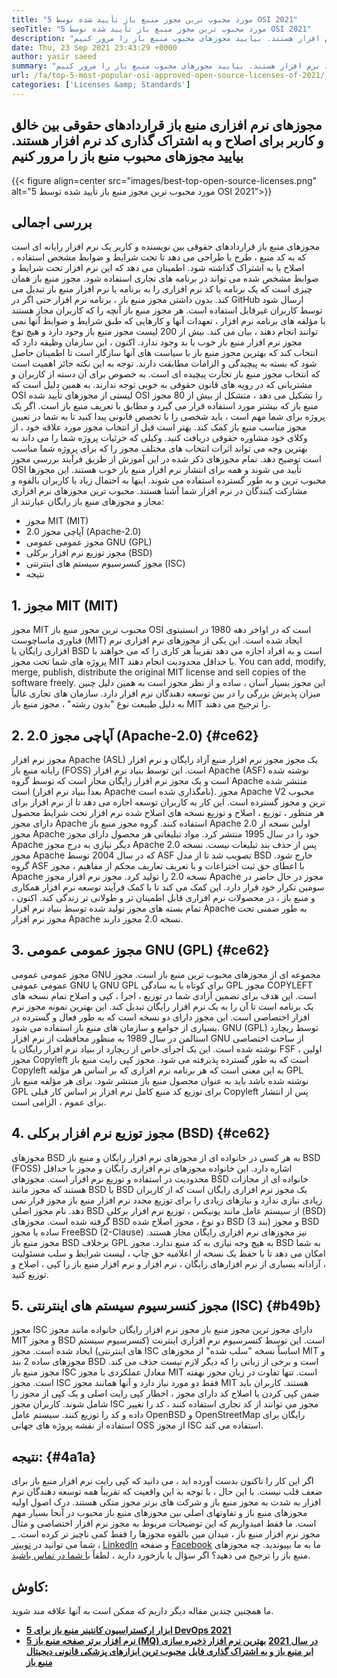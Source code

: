 ```yaml
---
title: "5 مورد محبوب ترین مجوز منبع باز تأیید شده توسط OSI 2021" 
seoTitle: "5 مورد محبوب ترین مجوز منبع باز تأیید شده توسط OSI 2021" 
description: "مجوزهای نرم افزاری منبع باز قراردادهای قانونی بین خالق و کاربر برای اصلاح و به اشتراک گذاری کد نرم افزار هستند. بیایید مجوزهای محبوب منبع باز را مرور کنیم" 
date: Thu, 23 Sep 2021 23:43:29 +0000
author: yasir saeed
summary: "مجوزهای نرم افزاری منبع باز قراردادهای قانونی بین خالق و کاربر برای اصلاح و به اشتراک گذاری کد نرم افزار هستند. بیایید مجوزهای محبوب منبع باز را مرور کنیم" 
url: /fa/top-5-most-popular-osi-approved-open-source-licenses-of-2021/
categories: ['Licenses &amp; Standards']
---
```


## مجوزهای نرم افزاری منبع باز قراردادهای حقوقی بین خالق و کاربر برای اصلاح و به اشتراک گذاری کد نرم افزار هستند. بیایید مجوزهای محبوب منبع باز را مرور کنیم

{{< figure align=center src="images/best-top-open-source-licenses.png" alt="5 مورد محبوب ترین مجوز منبع باز تأیید شده توسط OSI 2021">}}


## **بررسی اجمالی** 
مجوزهای منبع باز قراردادهای حقوقی بین نویسنده و کاربر یک نرم افزار رایانه ای است که به کد منبع ، طرح یا طراحی می دهد تا تحت شرایط و ضوابط مشخص استفاده ، اصلاح یا به اشتراک گذاشته شود. اطمینان می دهد که این نرم افزار تحت شرایط و ضوابط مشخص شده می تواند در برنامه های تجاری استفاده شود. مجوز منبع باز همان چیزی است که یک برنامه یا کد نرم افزاری را به برنامه یا نرم افزار منبع باز تبدیل می کند. بدون داشتن مجوز منبع باز ، برنامه نرم افزار حتی اگر در GitHub ارسال شود توسط کاربران غیرقابل استفاده است. هر مجوز منبع باز آنچه را که کاربران مجاز هستند با مؤلفه های برنامه نرم افزار ، تعهدات آنها و کارهایی که طبق شرایط و ضوابط آنها نمی توانند انجام دهند ، بیان می کند.
بیش از 200 لیست مجوز منبع باز وجود دارد و هیچ نوع مجوز نرم افزار منبع باز خوب یا بد وجود ندارد. اکنون ، این سازمان وظیفه دارد که انتخاب کند که بهترین مجوز منبع باز با سیاست های آنها سازگار است تا اطمینان حاصل شود که بسته به پیچیدگی و الزامات مطابقت دارند. توجه به این نکته حائز اهمیت است که انتخاب مجوز منبع باز تجارت پیچیده ای است. به خصوص برای آن دسته از کاربران و مشتریانی که در رویه های قانون حقوقی به خوبی توجه ندارند. به همین دلیل است که OSI لیستی از مجوزهای تأیید شده OSI را تشکیل می دهد ، متشکل از بیش از 80 مجوز منبع باز که بیشتر مورد استفاده قرار می گیرد و مطابق با تعریف منبع باز است.
اگر یک پروژه برای شما مهم است ، باید شخصی را با تخصص قانونی پیدا کنید تا به شما در تعیین مجوز مناسب منبع باز کمک کند. بهتر است قبل از انتخاب مجوز مورد علاقه خود ، از وکلای خود مشاوره حقوقی دریافت کنید. وکیلی که جزئیات پروژه شما را می داند به بهترین وجه می تواند اثرات انتخاب های مختلف مجوز را که برای پروژه شما مناسب است توضیح دهد. تمام مجوزهای ذکر شده در این آموزش از طریق فرآیند بررسی مجوز OSI تأیید می شوند و همه برای انتشار نرم افزار منبع باز خوب هستند. این مجوزها محبوب ترین و به طور گسترده استفاده می شوند. اینها به احتمال زیاد با کاربران بالقوه و مشارکت کنندگان در نرم افزار شما آشنا هستند. محبوب ترین مجوزهای نرم افزاری مجاز و مجوزهای منبع باز رایگان عبارتند از:
  * مجوز MIT (MIT)
  * آپاچی مجوز 2.0 (Apache-2.0)
  * مجوز عمومی عمومی GNU (GPL)
  * مجوز توزیع نرم افزار برکلی (BSD)
  * مجوز کنسرسیوم سیستم های اینترنتی (ISC)
  * نتیجه

## 1. مجوز MIT (MIT)
مجوز MIT محبوب ترین مجوز منبع باز OSI است که در اواخر دهه 1980 در انستیتوی فناوری ماساچوست (MIT) ایجاد شده است. این یکی از مجوزهای نرم افزاری نرم افزاری رایگان یا BSD است و به افراد اجازه می دهد تقریباً هر کاری را که می خواهند با پروژه های شما تحت مجوز MIT با حداقل محدودیت انجام دهند.
You can add, modify, merge, publish, distribute the original MIT license and sell copies of the software freely. این مجوز بسیار آسان ، ساده و از نظر مجوز است به همین دلیل چنین میزان پذیرش بزرگی را در بین توسعه دهندگان نرم افزار دارد. سازمان های تجاری غالباً به دلیل طبیعت نوع "بدون رشته" ، مجوز منبع باز MIT را ترجیح می دهند.

## 2. آپاچی مجوز 2.0 (Apache-2.0) {#ce62}

مجوز نرم افزار Apache (ASL) یک مجوز مجوز نرم افزار منبع آزاد رایگان و نرم افزار رایانه منبع باز (FOSS) است. این توسط بنیاد نرم افزار Apache (ASF) نوشته شده است و یک مجوز نرم افزار رایگان مجاز است که توسط گروه Apache منتشر شده است (بعداً بنیاد نرم افزار Apache نامگذاری شده است). مجوز Apache V2 محبوب ترین و مجوز گسترده است. این کار به کاربران توسعه اجازه می دهد تا از نرم افزار برای هر منظور ، توزیع ، اصلاح و توزیع نسخه های اصلاح شده نرم افزار تحت شرایط محصول دارای مجوز Apache استفاده کنند. گروه مجوز منبع باز Apache 2.0 اولین نسخه از مجوز Apache خود را در سال 1995 منتشر کرد.
مواد تبلیغاتی هر محصول دارای مجوز Apache دیگر نیازی به درج مجوز Apache پس از حذف بند تبلیغات نیست. نسخه 2.0 مجوز Apache که در سال 2004 توسط ASF تصویب شد تا از مدل BSD خارج شود. گروه ASF با اعطای حق ثبت اختراعات و با تعریف تعاریف محکم از مفاهیم ، مجوز Apache نسخه 2.0 را تولید کرد. مجوز نرم افزار مجوز Apache مجوز در حال حاضر در سومین تکرار خود قرار دارد. این کمک می کند تا با کمک فرآیند توسعه نرم افزار همکاری و منبع باز ، در محصولات نرم افزاری قابل اطمینان تر و طولانی تر زندگی کند. اکنون ، تمام بسته های مجوز تولید شده توسط بنیاد نرم افزار Apache به طور ضمنی تحت مجوز نرم افزار Apache نسخه 2.0 مجوز دارند.

## 3. مجوز عمومی عمومی GNU (GPL) {#ce62}

مجوز عمومی عمومی GNU مجموعه ای از مجوزهای محبوب ترین منبع باز است. مجوز عمومی عمومی GNU یا GNU GPL برای کوتاه یا به سادگی GPL مجوز COPYLEFT است. این هدف برای تضمین آزادی شما در توزیع ، اجرا ، کپی و اصلاح تمام نسخه های یک برنامه است تا آن را به یک نرم افزار رایگان تبدیل کند. این بهترین نمونه مجوز نرم افزار اختصاصی است. این مجوز دارای دو نسخه است که به طور فعال و گسترده در بسیاری از جوامع و سازمان های منبع باز استفاده می شود.
GNU (GPL) توسط ریچارد استالمن در سال 1989 به منظور محافظت از نرم افزار GNU از ساخت اختصاصی نوشته شده است. این یک اجرای خاص از ریچارد از بنیاد نرم افزار رایگان یا FSF ، اولین مجوز Copyleft است که به طور گسترده پذیرفته می شود. مجوز کپی رایت منبع باز Copyleft به این معنی است که هر برنامه نرم افزاری که بر اساس هر مؤلفه GPL نوشته شده باشد باید به عنوان محصول منبع باز منتشر شود. برای هر مؤلفه منبع باز GPL برای توزیع کد منبع کامل نرم افزار بر اساس کار قبلی Copyleft پس از انتشار برای عموم ، الزامی است.

## 4. مجوز توزیع نرم افزار برکلی (BSD) {#ce62}

مجوزهای BSD به هر کسی در خانواده ای از مجوزهای نرم افزار رایگان و منبع باز BSD (FOSS) اشاره دارد. این خانواده مجوزهای نرم افزاری رایگان و مجوز با حداقل محدودیت در استفاده و توزیع نرم افزار است. مجوزهای BSD خانواده ای از مجازات هستند که مجوز مانند BSD یا BSD یک مجوز نرم افزاری رایگان است که از کاربران زیادی نیازی ندارد و نیازهای زیادی را برای توزیع مجدد نرم افزار منبع باز مجوز قرار نمی دهد.
نام مجوز اصلی BSD از سیستم عامل مانند یونیکس ، توزیع نرم افزار برکلی (BSD) گرفته شده است. مجوزهای BSD دو نوع ، مجوز اصلاح شده BSD (3 بند) و مجوز BSD ساده یا مجوز FreeBSD (2-Clause) نیز مجوزهای نرم افزاری رایگان مجاز هستند. مجوز منبع باز BSD برخلاف GPL به هیچ وجه نیازی به کد منبع ندارد. مجوز BSD به شما امکان می دهد تا با حفظ یک نسخه از اعلامیه حق چاپ ، لیست شرایط و سلب مسئولیت ، آزادانه بسیاری از نرم افزارهای رایگان ، نرم افزار و نرم افزار منبع باز را کپی ، اصلاح و توزیع کنید.

## 5. مجوز کنسرسیوم سیستم های اینترنتی (ISC) {#b49b}

مجوز ISC دارای مجوز ترین مجوز منبع باز مجوز نرم افزار رایگان خانواده مانند مجوز MIT و مجوز BSD است. این توسط کنسرسیوم نرم افزاری اینترنت (کنسرسیوم سیستم های اینترنتی) ایجاد شده است. مجوز ISC اساساً نسخه "سلب شده" از مجوزهای MIT و مجوزهای ساده 2 بند BSD است و برخی از زبانی را که دیگر لازم نیست حذف می کند.
مجوز منبع باز ISC معادل عملکردی با مجوز MIT است. تنها تفاوت در زبان مجوز نهفته است. مجوز ISC فقط دو مورد نیاز دارد و آنها همانند مجوز MIT هستند. کاربران باید ضمن کپی کردن یا اصلاح کد دارای مجوز ، اخطار کپی رایت اصلی و یک کپی از مجوز را شامل شوند. کاربران مجوز ISC مجوز می توانند از کد تجاری استفاده کنند ، کد را تغییر داده و کد را توزیع کنند. سیستم عامل OpenBSD و OpenStreetMap رایگان برای استفاده از نقشه پروژه های جهانی OSS از مجوز ISC استفاده می کند.

## نتیجه: {#4a1a}

اگر این کار را تاکنون بدست آورده اید ، می دانید که کپی رایت نرم افزار منبع باز برای ضعف قلب نیست. با این حال ، با توجه به این واقعیت که تقریباً همه توسعه دهندگان نرم افزار به شدت به مجوز منبع باز و شرکت های برتر مجوز متکی هستند. درک اصول اولیه مجوزهای منبع باز و تفاوتهای اصلی بین مجوزهای منبع باز محبوب در آنجا بسیار مهم است. ما فقط امیدواریم که این توضیحات مربوط به مجوز نرم افزار اختصاصی و مثال مجوز نرم افزار منبع باز ، میدان مین بالقوه مجوزها را فقط کمی ناچیز تر کرده است.
_ شما می توانید در [توییتر][1] ، [LinkedIn][2] و صفحه [Facebook][3] ما به ما بپیوندید. چه مجوزهای منبع باز را ترجیح می دهید؟ اگر سؤال یا بازخورد دارید ، لطفاً [با شما در تماس باشید][4].

## کاوش:
ما همچنین چندین مقاله دیگر داریم که ممکن است به آنها علاقه مند شوید.
* **[5 ابزار ارکستراسیون کانتینر منبع باز برای DevOps 2021][5]** 
* **[5 نرم افزار برتر صفحه منبع باز (MQ) در سال 2021][6]** 
**[بهترین نرم افزار ذخیره سازی ابر منبع باز و به اشتراک گذاری فایل][7]**
**[محبوب ترین ابزارهای پزشکی قانونی دیجیتال منبع باز][8]**



[1]: https://twitter.com/containerize_co
[2]: https://www.linkedin.com/company/containerize/
[3]: http://facebook.com/containerize
[4]: mailto:yasir.saeed@aspose.com
[5]: https://blog.containerize.com/devops/top-5-open-source-container-orchestration-tools-for-devops-in-2021/
[6]: https://blog.containerize.com/message-queue-software/top-5-open-source-message-queue-software-in-2021/
[7]: https://products.containerize.com/backup-and-sync/
[8]: https://blog.containerize.com/digital-forensic-tools/top-5-open-source-digital-forensic-tools-in-2021/
